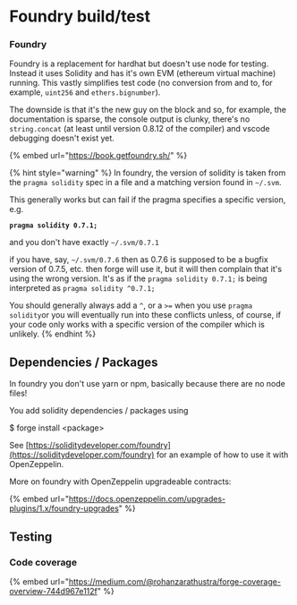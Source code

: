 # Foundry build/test

### Foundry

Foundry is a replacement for hardhat but doesn't use node for testing. Instead it uses Solidity and has it's own EVM (ethereum virtual machine) running. This vastly simplifies test code (no conversion from and to, for example, `uint256` and `ethers.bignumber`).&#x20;

The downside is that it's the new guy on the block and so, for example, the documentation is sparse, the console output is clunky, there's no `string.concat` (at least until version 0.8.12 of the compiler) and vscode debugging doesn't exist yet.

{% embed url="https://book.getfoundry.sh/" %}

{% hint style="warning" %}
In foundry, the version of solidity is taken from the `pragma solidity` spec in a file and a matching version found in `~/.svm`.

This generally works but can fail if the pragma specifies a specific version, e.g.&#x20;

<pre class="language-solidity"><code class="lang-solidity"><strong>pragma solidity 0.7.1;
</strong></code></pre>

and you don't have exactly `~/.svm/0.7.1`

if you have, say, `~/.svm/0.7.6` then as 0.7.6 is supposed to be a bugfix version of 0.7.5, etc. then forge will use it, but it will then complain that it's using the wrong version. It's as if the `pragma solidity 0.7.1;` is being interpreted as `pragma solidity ^0.7.1;`

You should generally always add a `^`, or a `>=` when you use `pragma solidity`or you will eventually run into these conflicts unless, of course, if your code only works with a specific version of the compiler which is unlikely.
{% endhint %}

## Dependencies / Packages

In foundry you don't use yarn or npm, basically because there are no node files!

You add solidity dependencies / packages using

$ forge install \<package>

See [https://soliditydeveloper.com/foundry](https://soliditydeveloper.com/foundry) for an example of how to use it with OpenZeppelin.

More on foundry with OpenZeppelin upgradeable contracts:

{% embed url="https://docs.openzeppelin.com/upgrades-plugins/1.x/foundry-upgrades" %}

## Testing



### Code coverage

{% embed url="https://medium.com/@rohanzarathustra/forge-coverage-overview-744d967e112f" %}

